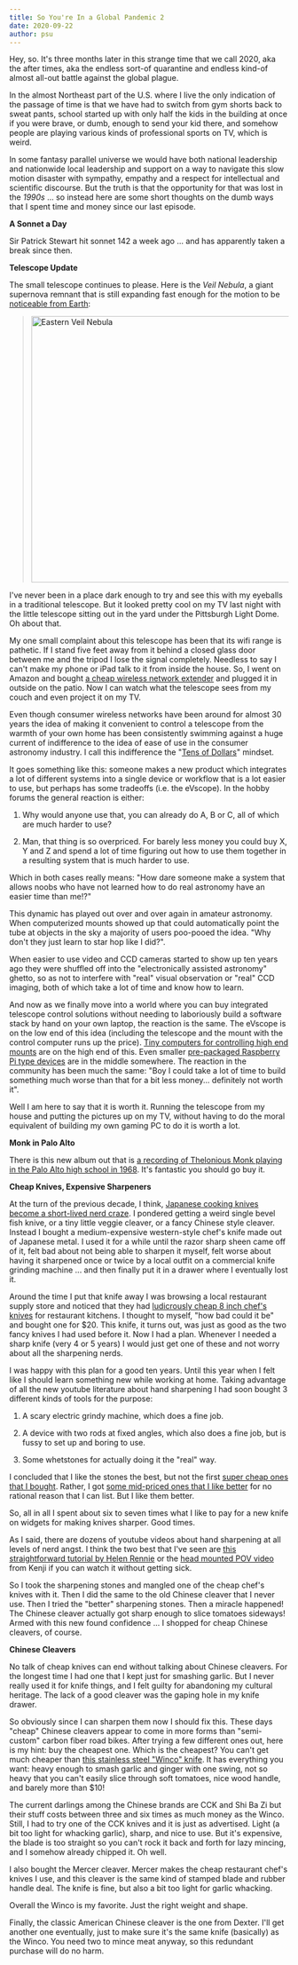 ```yaml
---
title: So You're In a Global Pandemic 2
date: 2020-09-22
author: psu
---
```



Hey, so. It's three months later in this strange time that we call 2020, aka the after times, aka the endless sort-of quarantine and endless kind-of almost all-out battle against the global plague.

In the almost Northeast part of the U.S. where I live the only indication of the passage of time is that we have had to switch from gym shorts back to sweat pants, school started up with only half the kids in the building at once if you were brave, or dumb, enough to send your kid there, and somehow people are playing various kinds of professional sports on TV, which is weird.

In some fantasy parallel universe we would have both national leadership and nationwide local leadership and support on a way to navigate this slow motion disaster with sympathy, empathy and a respect for intellectual and scientific discourse. But the truth is that the opportunity for that was lost in the _1990s_ ... so instead here are some short thoughts on the dumb ways that I spent time and money since our last episode.

**A Sonnet a Day**

Sir Patrick Stewart hit sonnet 142 a week ago ... and has apparently taken a break since then. 

**Telescope Update**

The small telescope continues to please. Here is the _Veil Nebula_, a giant supernova remnant that is still expanding fast enough for the motion to be <a href="https://www.youtube.com/watch?v=C4JihreUQiI">noticeable from Earth</a>:

> <a data-flickr-embed="true" href="https://www.flickr.com/photos/79904144@N00/50370624738/in/dateposted-public/" title="Eastern Veil Nebula"><img src="https://live.staticflickr.com/65535/50370624738_682804a1d1_z.jpg" width="640" height="480" alt="Eastern Veil Nebula"></a><script async src="//embedr.flickr.com/assets/client-code.js" charset="utf-8"></script>

I've never been in a place dark enough to try and see this with my eyeballs in a traditional telescope. But it looked pretty cool on my TV last night with the little telescope sitting out in the yard under the Pittsburgh Light Dome. Oh about that.

My one small complaint about this telescope has been that its wifi range is pathetic. If I stand five feet away from it behind a closed glass door between me and the tripod I lose the signal completely. Needless to say I can't make my phone or iPad talk to it from inside the house. So, I went on Amazon and bought <a href="https://www.amazon.com/gp/product/B07WG7SG6V/ref=ppx_yo_dt_b_asin_title_o03_s00?ie=UTF8&psc=1">a cheap wireless network extender</a> and plugged it in outside on the patio. Now I can watch what the telescope sees from my couch and even project it on my TV.

Even though consumer wireless networks have been around for almost 30 years the idea of making it convenient to control a telescope from the warmth of your own home has been consistently swimming against a huge current of indifference to the idea of ease of use in the consumer astronomy industry. I call this indifference the "<a href="/tens-of-dollars.html">Tens of Dollars</a>" mindset.

It goes something like this: someone makes a new product which integrates a lot of different systems into a single device or workflow that is a lot easier to use, but perhaps has some tradeoffs (i.e. the eVscope). In the hobby forums the general reaction is either:

1. Why would anyone use that, you can already do A, B or C, all of which are much harder to use?

1. Man, that thing is so overpriced. For barely less money you could buy X, Y and Z and spend a lot of time figuring out how to use them together in a resulting system that is much harder to use.

Which in both cases really means: "How dare someone make a system that allows noobs who have not learned how to do real astronomy have an easier time than me!?"

This dynamic has played out over and over again in amateur astronomy. When computerized mounts showed up that could automatically point the tube at objects in the sky a majority of users poo-pooed the idea. "Why don't they just learn to star hop like I did?".

When easier to use video and CCD cameras started to show up ten years ago they were shuffled off into the "electronically assisted astronomy" ghetto, so as not to interfere with "real" visual observation or "real" CCD imaging, both of which take a lot of time and know how to learn.

And now as we finally move into a world where you can buy integrated telescope control solutions without needing to laboriously build a software stack by hand on your own laptop, the reaction is the same. The eVscope is on the low end of this idea (including the telescope and the mount with the control computer runs up the price). <a href="https://www.bisque.com/thesky-fusion/">Tiny computers for controlling high end mounts</a> are on the high end of this. Even smaller <a href="https://www.stellarmate.com/products/get-stellarmate-plus.html">pre-packaged Raspberry Pi type devices</a> are in the middle somewhere. The reaction in the community has been much the same: "Boy I could take a lot of time to build something much worse than that for a bit less money... definitely not worth it".

Well I am here to say that it is worth it. Running the telescope from my house and putting the pictures up on my TV, without having to do the moral equivalent of building my own gaming PC to do it is worth a lot.

**Monk in Palo Alto**

There is this new album out that is <a href="https://www.npr.org/2020/06/19/880564012/a-previously-unreleased-thelonious-monk-concert-is-coming-next-month">a recording of Thelonious Monk playing in the Palo Alto high school in 1968</a>. It's fantastic you should go buy it.

**Cheap Knives, Expensive Sharpeners**

At the turn of the previous decade, I think, <a href="/the-shopping-virus.html">Japanese cooking knives become a short-lived nerd craze</a>. I pondered getting a weird single bevel fish knive, or a tiny little veggie cleaver, or a fancy Chinese style cleaver. Instead I bought a medium-expensive western-style chef's knife made out of Japanese metal. I used it for a while until the razor sharp sheen came off of it, felt bad about not being able to sharpen it myself, felt worse about having it sharpened once or twice by a local outfit on a commercial knife grinding machine ... and then finally put it in a drawer where I eventually lost it. 

Around the time I put that knife away I was browsing a local restaurant supply store and noticed that they had <a href="https://www.amazon.com/Mercer-Culinary-M22608-Millennia-8-Inch/dp/B000PS2XI4/">ludicrously cheap 8 inch chef's knives</a> for restaurant kitchens. I thought to myself, "how bad could it be" and bought one for $20. This knife, it turns out, was just as good as the two fancy knives I had used before it. Now I had a plan. Whenever I needed a sharp  knife (very 4 or 5 years) I would just get one of these and not worry about all the sharpening nerds.

I was happy with this plan for a good ten years. Until this year when I felt like I should learn something new while working at home. Taking advantage of all the new youtube literature about hand sharpening I had soon bought 3 different kinds of tools for the purpose:

1. A scary electric grindy machine, which does a fine job.

1. A device with two rods at fixed angles, which also does a fine job, but is fussy to set up and boring to use.

1. Some whetstones for actually doing it the "real" way.

I concluded that I like the stones the best, but not the first <a href="https://www.amazon.com/Sharp-Pebble-Sharpening-Waterstone-Flattening/dp/B01LVZ2OZU/">super cheap ones that I bought</a>. Rather, I got <a href="https://www.amazon.com/Suehiro-CR-3800-double-sided-grinding-Serakkusu/dp/B0176BZNX4/">some mid-priced ones that I like better</a> for no rational reason that I can list. But I like them better. 

So, all in all I spent about six to seven times what I like to pay for a new knife on widgets for making knives sharper. Good times.

As I said, there are dozens of youtube videos about hand sharpening at all levels of nerd angst. I think the two best that I've seen are <a href="https://www.youtube.com/watch?v=2Vu6Dq00v7I">this straightforward tutorial by Helen Rennie</a> or the <a href="https://www.youtube.com/watch?v=ixCnCvDUKQ8">head mounted POV video</a> from Kenji if you can watch it without getting sick.

So I took the sharpening stones and mangled one of the cheap chef's knives with it. Then I did the same to the old Chinese cleaver that I never use. Then I tried the "better" sharpening stones. Then a miracle happened! The Chinese cleaver actually got sharp enough to slice tomatoes sideways! Armed with this new found confidence ... I shopped for cheap Chinese cleavers, of course.

**Chinese Cleavers**

No talk of cheap knives can end without talking about Chinese cleavers. For the longest time I had one that I kept just for smashing garlic. But I never really used it for knife things, and I felt guilty for abandoning my cultural heritage. The lack of a good cleaver was the gaping hole in my knife drawer.

So obviously since I can sharpen them now I should fix this. These days "cheap" Chinese cleavers appear to come in more forms than "semi-custom" carbon fiber road bikes. After trying a few different ones out, here is my hint: buy the cheapest one. Which is the cheapest? You can't get much cheaper than <a href="https://www.amazon.com/Winco-Chinese-Cleaver-wooden-handle/dp/B003HESNR8/">this stainless steel "Winco" knife</a>. It has everything you want: heavy enough to smash garlic and ginger with one swing, not so heavy that you can't easily slice through soft tomatoes, nice wood handle, and barely more than $10!

The current darlings among the Chinese brands are CCK and Shi Ba Zi but their stuff costs between three and six times as much money as the Winco. Still, I had to try one of the CCK knives and it is just as advertised. Light (a bit too light for whacking garlic), sharp, and nice to use. But it's expensive, the blade is too straight so you can't rock it back and forth for lazy mincing, and I somehow already chipped it. Oh well.

I also bought the Mercer cleaver. Mercer makes the cheap restaurant chef's knives I use, and this cleaver is the same kind of stamped blade and rubber handle deal. The knife is fine, but also a bit too light for garlic whacking. 

Overall the Winco is my favorite. Just the right weight and shape.

Finally, the classic American Chinese cleaver is the one from Dexter. I'll get another one eventually, just to make sure it's the same knife (basically) as the Winco. You need two to mince meat anyway, so this redundant purchase will do no harm.


